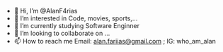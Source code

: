 - 👋 Hi, I’m @AlanF4rias
- 👀 I’m interested in Code, movies, sports,...
- 🌱 I’m currently studying Software Enginner
- 💞️ I’m looking to collaborate on ...
- 📫 How to reach me Email: alan.fariias@gmail.com ; IG: who_am_alan

<!---
AlanF4rias/AlanF4rias is a ✨ special ✨ repository because its `README.md` (this file) appears on your GitHub profile.
You can click the Preview link to take a look at your changes.
--->
